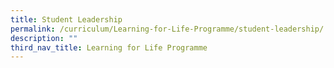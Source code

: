 ```yaml
---
title: Student Leadership
permalink: /curriculum/Learning-for-Life-Programme/student-leadership/
description: ""
third_nav_title: Learning for Life Programme
---
```

